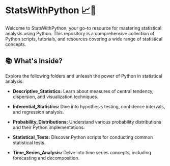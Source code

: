 # StatsWithPython 📈🐍

Welcome to StatsWithPython, your go-to resource for mastering statistical analysis using Python. This repository is a comprehensive collection of Python scripts, tutorials, and resources covering a wide range of statistical concepts.

## 📚 What's Inside?

Explore the following folders and unleash the power of Python in statistical analysis:

- **Descriptive_Statistics:** Learn about measures of central tendency, dispersion, and visualization techniques.
  
- **Inferential_Statistics:** Dive into hypothesis testing, confidence intervals, and regression analysis.

- **Probability_Distributions:** Understand various probability distributions and their Python implementations.

- **Statistical_Tests:** Discover Python scripts for conducting common statistical tests.

- **Time_Series_Analysis:** Delve into time series concepts, including forecasting and decomposition.
